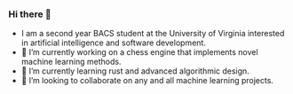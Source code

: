 ### Hi there 👋

- I am a second year BACS student at the University of Virginia interested in artificial intelligence and software development.
- 🔭 I’m currently working on a chess engine that implements novel machine learning methods.
- 🌱 I’m currently learning rust and advanced algorithmic design.
- 👯 I’m looking to collaborate on any and all machine learning projects.
<!--
**J-sandler/J-sandler** is a ✨ _special_ ✨ repository because its `README.md` (this file) appears on your GitHub profile.

Here are some ideas to get you started:

- 🔭 I’m currently working on ...
- 🌱 I’m currently learning ...
- 👯 I’m looking to collaborate on ...
- 🤔 I’m looking for help with ...
- 💬 Ask me about ...
- 📫 How to reach me: ...
- 😄 Pronouns: ...
- ⚡ Fun fact: ...
-->
